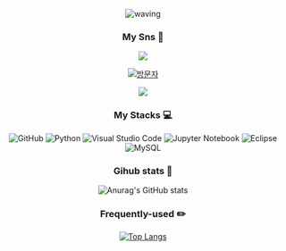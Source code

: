 <div align="center">

![waving](https://capsule-render.vercel.app/api?type=waving&height=250&text=&fontAlign=80&fontAlignY=40&color=gradient)

<h3 align="center">My Sns 📱</h3>

<a href="https://www.instagram.com/a1wxys/"><img src="https://img.shields.io/badge/Instagram-E4405F?style=flat-square&logo=Instagram&logoColor=white&link=https://www.instagram.com/a1wxys/"/></a>

[![방문자](https://hits.seeyoufarm.com/api/count/incr/badge.svg?url=https%3A%2F%2Fgithub.com%2FNamerim&count_bg=%23ED6DA3&title_bg=%2386757E&icon=&icon_color=%23E1DEDE&title=방문자&edge_flat=false)](https://github.com/vskyv1101)
<p>
  
<a href="https://hits.seeyoufarm.com"><img src="https://hits.seeyoufarm.com/api/count/incr/badge.svg?url=https%3A%2F%2Fgithub.com%2Fvskyv1101&count_bg=%2326CFFF&title_bg=%23555555&icon=gitpod.svg&icon_color=%23E7E7E7&title=GitHub&edge_flat=false"/></a>
  
<h3 align="center">My Stacks 💻 </h3>

![GitHub](https://img.shields.io/badge/github-%23121011.svg?style=for-the-badge&logo=github&logoColor=white)
![Python](https://img.shields.io/badge/python-3670A0?style=for-the-badge&logo=python&logoColor=ffdd54)
![Visual Studio Code](https://img.shields.io/badge/Visual%20Studio%20Code-0078d7.svg?style=for-the-badge&logo=visual-studio-code&logoColor=white)
![Jupyter Notebook](https://img.shields.io/badge/jupyter-%23FA0F00.svg?style=for-the-badge&logo=jupyter&logoColor=white)
![Eclipse](https://img.shields.io/badge/Eclipse-FE7A16.svg?style=for-the-badge&logo=Eclipse&logoColor=white)
![MySQL](https://img.shields.io/badge/mysql-%2300f.svg?style=for-the-badge&logo=mysql&logoColor=white)<br>
<h3 align="center">Gihub stats 📓</h3>
  
![Anurag's GitHub stats](https://github-readme-stats.vercel.app/api?username=vskyv1101&show_icons=true&theme=dark)<br>
  
<h3 align="center"> Frequently-used ✏️ </h3>

[![Top Langs](https://github-readme-stats.vercel.app/api/top-langs/?username=vskyv1101&layout=compact)](https://github.com/vskyv1101/github-readme-stats)<br>
